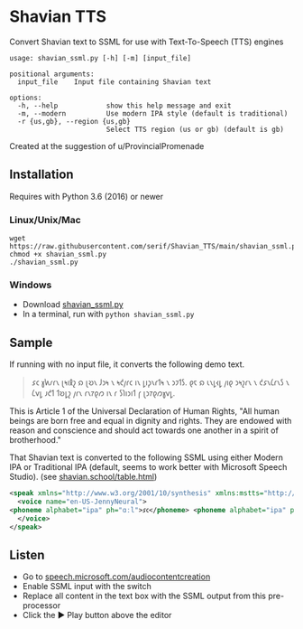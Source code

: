 # Shavian TTS
Convert Shavian text to SSML for use with Text-To-Speech (TTS) engines

```
usage: shavian_ssml.py [-h] [-m] [input_file]

positional arguments:
  input_file    Input file containing Shavian text

options:
  -h, --help            show this help message and exit
  -m, --modern          Use modern IPA style (default is traditional)
  -r {us,gb}, --region {us,gb} 
                        Select TTS region (us or gb) (default is gb)
```

Created at the suggestion of u/ProvincialPromenade

## Installation

Requires with Python 3.6 (2016) or newer

### Linux/Unix/Mac

```
wget https://raw.githubusercontent.com/serif/Shavian_TTS/main/shavian_ssml.py
chmod +x shavian_ssml.py
./shavian_ssml.py
```

### Windows

- Download [shavian_ssml.py](https://raw.githubusercontent.com/serif/Shavian_TTS/main/shavian_ssml.py)
- In a terminal, run with `python shavian_ssml.py`

## Sample

If running with no input file, it converts the following demo text.

> 𐑭𐑤 𐑣𐑿𐑥𐑩𐑯 𐑚𐑰𐑦𐑙𐑟 𐑸 𐑚𐑹𐑯 𐑓𐑮𐑰 𐑯 𐑰𐑒𐑢𐑩𐑤 𐑦𐑯 𐑛𐑦𐑜𐑯𐑩𐑑𐑰 𐑯 𐑮𐑲𐑑𐑕. 𐑞𐑱 𐑸 𐑧𐑯𐑛𐑬𐑛 𐑢𐑦𐑞 𐑮𐑰𐑟𐑩𐑯 𐑯 𐑒𐑭𐑯𐑖𐑩𐑯𐑕 𐑯 𐑖𐑫𐑛 𐑨𐑒𐑑 𐑑𐑹𐑛𐑟 𐑢𐑩𐑯 𐑩𐑯𐑳𐑞𐑼 𐑦𐑯 𐑩 𐑕𐑐𐑦𐑮𐑦𐑑 𐑝 𐑚𐑮𐑳𐑞𐑼𐑣𐑫𐑛.

This is Article 1 of the Universal Declaration of Human Rights, "All human beings are born free and equal in dignity and rights. They are endowed with reason and conscience and should act towards one another in a spirit of brotherhood."

That Shavian text is converted to the following SSML using either Modern IPA or Traditional IPA (default, seems to work better with Microsoft Speech Studio). (see [shavian.school/table.html](https://shavian.school/table.html))

```xml
<speak xmlns="http://www.w3.org/2001/10/synthesis" xmlns:mstts="http://www.w3.org/2001/mstts" xmlns:emo="http://www.w3.org/2009/10/emotionml" version="1.0" xml:lang="en-US">
  <voice name="en-US-JennyNeural">
<phoneme alphabet="ipa" ph="ɑːl">𐑭𐑤</phoneme> <phoneme alphabet="ipa" ph="hjuːmən">𐑣𐑿𐑥𐑩𐑯</phoneme> <phoneme alphabet="ipa" ph="biːɪŋz">𐑚𐑰𐑦𐑙𐑟</phoneme> <phoneme alphabet="ipa" ph="ɑːr">𐑸</phoneme> <phoneme alphabet="ipa" ph="bɔːrn">𐑚𐑹𐑯</phoneme> <phoneme alphabet="ipa" ph="friː">𐑓𐑮𐑰</phoneme> <phoneme alphabet="ipa" ph="ənd">𐑯</phoneme> <phoneme alphabet="ipa" ph="iːkwəl">𐑰𐑒𐑢𐑩𐑤</phoneme> <phoneme alphabet="ipa" ph="ɪn">𐑦𐑯</phoneme> <phoneme alphabet="ipa" ph="dɪgnətiː">𐑛𐑦𐑜𐑯𐑩𐑑𐑰</phoneme> <phoneme alphabet="ipa" ph="ənd">𐑯</phoneme> <phoneme alphabet="ipa" ph="raɪts">𐑮𐑲𐑑𐑕</phoneme>. <phoneme alphabet="ipa" ph="ðeɪ">𐑞𐑱</phoneme> <phoneme alphabet="ipa" ph="ɑːr">𐑸</phoneme> <phoneme alphabet="ipa" ph="ɛndaʊd">𐑧𐑯𐑛𐑬𐑛</phoneme> <phoneme alphabet="ipa" ph="wɪð">𐑢𐑦𐑞</phoneme> <phoneme alphabet="ipa" ph="riːzən">𐑮𐑰𐑟𐑩𐑯</phoneme> <phoneme alphabet="ipa" ph="ənd">𐑯</phoneme> <phoneme alphabet="ipa" ph="kɑːnʃəns">𐑒𐑭𐑯𐑖𐑩𐑯𐑕</phoneme> <phoneme alphabet="ipa" ph="ənd">𐑯</phoneme> <phoneme alphabet="ipa" ph="ʃʊd">𐑖𐑫𐑛</phoneme> <phoneme alphabet="ipa" ph="ækt">𐑨𐑒𐑑</phoneme> <phoneme alphabet="ipa" ph="tɔːrdz">𐑑𐑹𐑛𐑟</phoneme> <phoneme alphabet="ipa" ph="wən">𐑢𐑩𐑯</phoneme> <phoneme alphabet="ipa" ph="ənʌðər">𐑩𐑯𐑳𐑞𐑼</phoneme> <phoneme alphabet="ipa" ph="ɪn">𐑦𐑯</phoneme> <phoneme alphabet="ipa" ph="ə">𐑩</phoneme> <phoneme alphabet="ipa" ph="spɪrɪt">𐑕𐑐𐑦𐑮𐑦𐑑</phoneme> <phoneme alphabet="ipa" ph="ʌv">𐑝</phoneme> <phoneme alphabet="ipa" ph="brʌðərhʊd">𐑚𐑮𐑳𐑞𐑼𐑣𐑫𐑛</phoneme>.
  </voice>
</speak>
```

## Listen

- Go to [speech.microsoft.com/audiocontentcreation](https://speech.microsoft.com/audiocontentcreation)
- Enable SSML input with the switch
- Replace all content in the text box with the SSML output from this pre-processor
- Click the ▶ Play button above the editor
